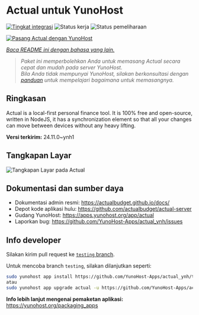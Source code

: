<!--
N.B.: README ini dibuat secara otomatis oleh <https://github.com/YunoHost/apps/tree/master/tools/readme_generator>
Ini TIDAK boleh diedit dengan tangan.
-->

# Actual untuk YunoHost

[![Tingkat integrasi](https://dash.yunohost.org/integration/actual.svg)](https://ci-apps.yunohost.org/ci/apps/actual/) ![Status kerja](https://ci-apps.yunohost.org/ci/badges/actual.status.svg) ![Status pemeliharaan](https://ci-apps.yunohost.org/ci/badges/actual.maintain.svg)

[![Pasang Actual dengan YunoHost](https://install-app.yunohost.org/install-with-yunohost.svg)](https://install-app.yunohost.org/?app=actual)

*[Baca README ini dengan bahasa yang lain.](./ALL_README.md)*

> *Paket ini memperbolehkan Anda untuk memasang Actual secara cepat dan mudah pada server YunoHost.*  
> *Bila Anda tidak mempunyai YunoHost, silakan berkonsultasi dengan [panduan](https://yunohost.org/install) untuk mempelajari bagaimana untuk memasangnya.*

## Ringkasan

Actual is a local-first personal finance tool. It is 100% free and open-source, written in NodeJS, it has a synchronization element so that all your changes can move between devices without any heavy lifting.

**Versi terkirim:** 24.11.0~ynh1

## Tangkapan Layar

![Tangkapan Layar pada Actual](./doc/screenshots/screenshot.png)

## Dokumentasi dan sumber daya

- Dokumentasi admin resmi: <https://actualbudget.github.io/docs/>
- Depot kode aplikasi hulu: <https://github.com/actualbudget/actual-server>
- Gudang YunoHost: <https://apps.yunohost.org/app/actual>
- Laporkan bug: <https://github.com/YunoHost-Apps/actual_ynh/issues>

## Info developer

Silakan kirim pull request ke [`testing` branch](https://github.com/YunoHost-Apps/actual_ynh/tree/testing).

Untuk mencoba branch `testing`, silakan dilanjutkan seperti:

```bash
sudo yunohost app install https://github.com/YunoHost-Apps/actual_ynh/tree/testing --debug
atau
sudo yunohost app upgrade actual -u https://github.com/YunoHost-Apps/actual_ynh/tree/testing --debug
```

**Info lebih lanjut mengenai pemaketan aplikasi:** <https://yunohost.org/packaging_apps>
